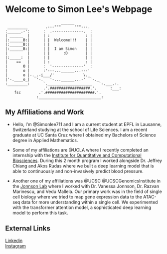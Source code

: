 # Welcome to Simon Lee's Webpage
```
                         ______                     
 _________        .---"""      """---.              
:______.-':      :  .--------------.  :             
| ______  |      | :                : |             
|:______B:|      | |  Welcome!!!    | |             
|:______B:|      | |                | |             
|:______B:|      | |  I am Simon    | |             
|         |      | |      :D        | |             
|:_____:  |      | |                | |             
|    ==   |      | :                : |             
|       O |      :  '--------------'  :             
|       o |      :'---...______...---'              
|       o |-._.-i___/'             \._              
|'-.____o_|   '-.   '-...______...-'  `-._          
:_________:      `.____________________   `-.___.-. 
                 .'.##################.'.      :___:
    fsc        .'.######################.'.         
              :____________________________:
```
## My Affiliations and Work

- Hello, I’m @Simonlee711 and I am a current student at EPFL in Lausanne, Switzerland studying at the school of Life Sciences. I am a recent graduate at UC Santa Cruz where I obtained my Bachelors of Science degree in Applied Mathematics. 


- Some of my affiliations are @UCLA where I recently completed an internship with the [Institute for Quantitative and Computational Biosciences](https://sites.google.com/g.ucla.edu/2022-b-i-g-summer-students-dir/home). During this 2 month program I worked alongside Dr. Jeffrey Chiang and Akos Rudas where we built a deep learning model that is able to continuously and non-invasively predict blood pressure. 

- Another one of my affiliations was @UCSC @UCSCGenomicsInstitute in the [Jonnson Lab](https://jonssonlab.com) where I worked with Dr. Vanessa Jonnson, Dr. Razvan Marinescu, and Vedu Mallela. Our primary work was in the field of single cell biology where we tried to map gene expression data to the ATAC-seq data for more understanding within a single cell. We experimented with the transformer attention model, a sophisticated deep learning model to perform this task.  


## External Links
[Linkedin](https://www.linkedin.com/in/simon-lee-307ba4172/)
<br /> 
[Instagram](https://www.instagram.com/simonlee.a/)
